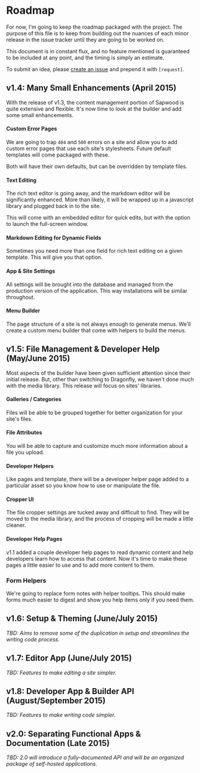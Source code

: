 Roadmap
=============

For now, I'm going to keep the roadmap packaged with the project. The purpose
of this file is to keep from building out the nuances of each minor release in
the issue tracker until they are going to be worked on.

This document is in constant flux, and no feature mentioned is guaranteed to be
included at any point, and the timing is simply an estimate.

To submit an idea, please [create an
issue](https://github.com/seancdavis/sapwood/issues/new) and prepend it with
`[request]`.

v1.4: Many Small Enhancements (April 2015)
-------------

With the release of v1.3, the content management portion of Sapwood is quite
extensive and flexible. It's now time to look at the builder and add some small
enhancements.

#### Custom Error Pages

We are going to trap `404` and `500` errors on a site and allow you to add
custom error pages that use each site's stylesheets. Future default templates
will come packaged with these.

Both will have their own defaults, but can be overridden by template files.

#### Text Editing

The rich text editor is going away, and the markdown editor will be
significantly enhanced. More than likely, it will be wrapped up in a javascript
library and plugged back in to the site.

This will come with an embedded editor for quick edits, but with the option to
launch the full-screen window.

#### Markdown Editing for Dynamic Fields

Sometimes you need more than one field for rich text editing on a given
template. This will give you that option.

#### App & Site Settings

All settings will be brought into the database and managed from the production
version of the application. This way installations will be similar throughout.

#### Menu Builder

The page structure of a site is not always enough to generate menus. We'll
create a custom menu builder that come with helpers to build the menus.

v1.5: File Management & Developer Help (May/June 2015)
-------------

Most aspects of the builder have been given sufficient attention since their
initial release. But, other than switching to Dragonfly, we haven't done much
with the media library. This release will focus on sites' libraries.

#### Galleries / Categories

Files will be able to be grouped together for better organization for your
site's files.

#### File Attributes

You will be able to capture and customize much more information about a file
you upload.

#### Developer Helpers

Like pages and template, there will be a developer helper page added to a
particular asset so you know how to use or manipulate the file.

#### Cropper UI

The file cropper settings are tucked away and difficult to find. They will be
moved to the media library, and the process of cropping will be made a little
cleaner.

#### Developer Help Pages

v1.1 added a couple developer help pages to read dynamic content and help
developers learn how to access that content. Now it's time to make these pages
a little easier to use and to add more content to them.

### Form Helpers

We're going to replace form notes with helper tooltips. This should make forms
much easier to digest and show you help items only if you need them.

v1.6: Setup & Theming (June/July 2015)
----------

*TBD: Aims to remove some of the duplication in setup and streamlines the
writing code process.*

v1.7: Editor App (June/July 2015)
----------

*TBD: Features to make editing a site simpler.*

v1.8: Developer App & Builder API (August/September 2015)
----------

*TBD: Features to make writing code simpler.*

v2.0: Separating Functional Apps & Documentation (Late 2015)
----------

*TBD: 2.0 will introduce a fully-documented API and will be an organized
package of self-hosted applications.*
